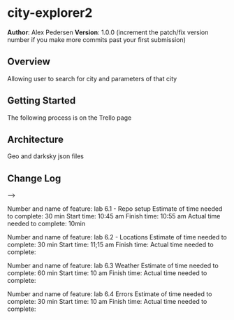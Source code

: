 # city-explorer2

**Author**: Alex Pedersen
**Version**: 1.0.0 (increment the patch/fix version number if you make more commits past your first submission)

## Overview
<!-- Provide a high level overview of what this application is and why you are building it, beyond the fact that it's an assignment for this class. (i.e. What's your problem domain?) -->
Allowing user to search for city and parameters of that city

## Getting Started
<!-- What are the steps that a user must take in order to build this app on their own machine and get it running? -->
The following process is on the Trello page

## Architecture
<!-- Provide a detailed description of the application design. What technologies (languages, libraries, etc) you're using, and any other relevant design information. -->
Geo and darksky json files

## Change Log
<!-- Use this area to document the iterative changes made to your application as each feature is successfully implemented. Use time stamps. Here's an examples:

01-01-2001 4:59pm - Application now has a fully-functional express server, with a GET route for the location resource.

## Credits and Collaborations
<!-- Give credit (and a link) to other people or resources that helped you build this application. -->
-->




Number and name of feature: lab 6.1 - Repo setup
Estimate of time needed to complete: 30 min
Start time: 10:45 am
Finish time: 10:55 am
Actual time needed to complete: 10min

Number and name of feature: lab 6.2 - Locations
Estimate of time needed to complete: 30 min
Start time: 11;15 am
Finish time: 
Actual time needed to complete: 

Number and name of feature: lab 6.3 Weather
Estimate of time needed to complete: 60 min
Start time: 10 am
Finish time: 
Actual time needed to complete: 

Number and name of feature: lab 6.4 Errors
Estimate of time needed to complete: 30 min
Start time: 10 am
Finish time: 
Actual time needed to complete: 